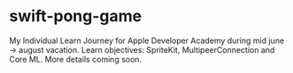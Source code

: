 # swift-pong-game
My Individual Learn Journey for Apple Developer Academy during mid june -> august vacation. Learn objectives: SpriteKit, MultipeerConnection and Core ML. More details coming soon.
